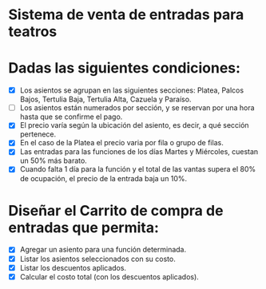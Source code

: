 # Sistema de venta de entradas para teatros

# Dadas las siguientes condiciones:

 * [x] Los asientos se agrupan en las siguientes secciones: Platea, Palcos Bajos, Tertulia Baja, Tertulia Alta, Cazuela y Paraíso.
 * [ ] Los asientos están numerados por sección, y se reservan por una hora hasta que se confirme el pago.
 * [x] El precio varía según la ubicación del asiento, es decir, a qué sección pertenece.
 * [x] En el caso de la Platea el precio varia por fila o grupo de filas.
 * [x] Las entradas para las funciones de los días Martes y Miércoles, cuestan un 50% más barato.
 * [x] Cuando falta 1 día para la función y el total de las vantas supera el 80% de ocupación, el precio de la entrada baja un 10%.

# Diseñar el Carrito de compra de entradas que permita:

 * [x] Agregar un asiento para una función determinada.
 * [x] Listar los asientos seleccionados con su costo.
 * [x] Listar los descuentos aplicados.
 * [x] Calcular el costo total (con los descuentos aplicados).